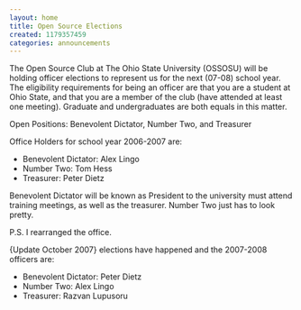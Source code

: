 ```yaml
---
layout: home
title: Open Source Elections
created: 1179357459
categories: announcements
---
```

The Open Source Club at The Ohio State University (OSSOSU) will be holding officer elections to represent us for the next (07-08) school year. The eligibility requirements for being an officer are that you are a student at Ohio State, and that you are a member of the club (have attended at least one meeting). Graduate and undergraduates are both equals in this matter.

Open Positions: Benevolent Dictator, Number Two, and Treasurer

Office Holders for school year 2006-2007 are:
 - Benevolent Dictator: Alex Lingo
 - Number Two: Tom Hess
 - Treasurer: Peter Dietz

Benevolent Dictator will be known as President to the university must attend training meetings, as well as the treasurer. Number Two just has to look pretty.

P.S. I rearranged the office.

{Update October 2007}
elections have happened and the 2007-2008 officers are:
 - Benevolent Dictator: Peter Dietz
 - Number Two: Alex Lingo
 - Treasurer: Razvan Lupusoru
